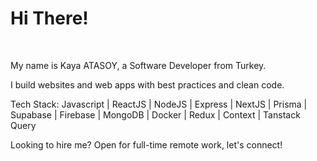 <h1>Hi There!</h1>

<br/>

My name is Kaya ATASOY, a Software Developer from Turkey.


I build websites and web apps with best practices and clean code.

Tech Stack: Javascript | ReactJS | NodeJS | Express | NextJS | Prisma | Supabase | Firebase | MongoDB | Docker | Redux | Context | Tanstack Query


Looking to hire me? Open for full-time remote work, let's connect!
